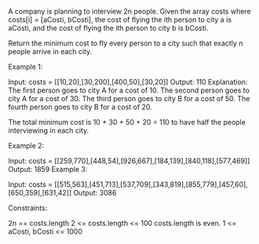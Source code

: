 A company is planning to interview 2n people. Given the array costs where costs[i] = [aCosti, bCosti], the cost of flying the ith person to city a is aCosti, and the cost of flying the ith person to city b is bCosti.

Return the minimum cost to fly every person to a city such that exactly n people arrive in each city.

 

Example 1:

Input: costs = [[10,20],[30,200],[400,50],[30,20]]
Output: 110
Explanation: 
The first person goes to city A for a cost of 10.
The second person goes to city A for a cost of 30.
The third person goes to city B for a cost of 50.
The fourth person goes to city B for a cost of 20.

The total minimum cost is 10 + 30 + 50 + 20 = 110 to have half the people interviewing in each city.

Example 2:

Input: costs = [[259,770],[448,54],[926,667],[184,139],[840,118],[577,469]]
Output: 1859
Example 3:

Input: costs = [[515,563],[451,713],[537,709],[343,819],[855,779],[457,60],[650,359],[631,42]]
Output: 3086
 

Constraints:

2n == costs.length
2 <= costs.length <= 100
costs.length is even.
1 <= aCosti, bCosti <= 1000
